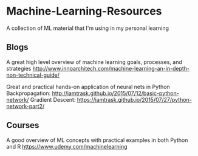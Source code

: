 # Machine-Learning-Resources

A collection of ML material that I'm using in my personal learning

## Blogs
A great high level overview of machine learning goals, processes, and strategies
http://www.innoarchitech.com/machine-learning-an-in-depth-non-technical-guide/

Great and practical hands-on application of neural nets in Python
Backpropagation: http://iamtrask.github.io/2015/07/12/basic-python-network/
Gradient Descent: https://iamtrask.github.io/2015/07/27/python-network-part2/

## Courses
A good overview of ML concepts with practical examples in both Python and R
https://www.udemy.com/machinelearning

